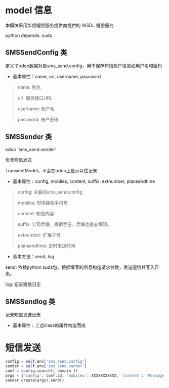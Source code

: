 # model 信息

本模块采用华信短信服务提供商提供的 WSDL 短信服务

python depends: suds

## SMSSendConfig 类

定义了odoo数据对象sms_send.config，用于保存短信账户信息如用户名和密码

- 基本属性：name, url, username, password

> name: 别名
> 
> url: 服务接口URL
> 
> username: 账户名
> 
> password: 账户密码


## SMSSender 类

odoo 'sms_send.sender'

负责短信发送

TransientModel，不会在odoo上显示以往记录

- 基本属性：config, mobiles, content, suffix, extnumber, plansendtime

> config: 关联的sms_send.config
> 
> mobiles: 短信接收手机号
> 
> content: 短信内容
> 
> suffix: 公司后缀。根据手册，后缀也是必填项。
> 
> extnumber: 扩展子号
> 
> plansendtime: 定时发送时间

- 基本方法：send, log

send: 依赖python suds包。根据填写的信息构造请求参数，发送短信并写入日志。

log: 记录短信日志

## SMSSendlog 类

记录短信发送日志

- 基本属性：上述class的属性构造而成

# 短信发送

```python
config = self.env['sms_send.config']
sender = self.env['sms_send.sender']
conf = config.search([ domain ])
args = {'config': conf.id, 'mobiles': XXXXXXXXXXX, 'content': 'Message body', 'suffix': 'odoo', ...}
sender.create(args).send()
```
